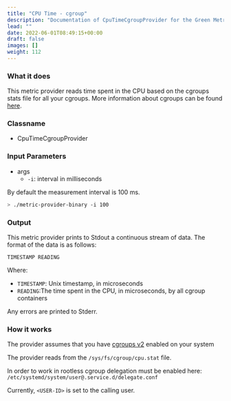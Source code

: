 ```yaml
---
title: "CPU Time - cgroup"
description: "Documentation of CpuTimeCgroupProvider for the Green Metrics Tool"
lead: ""
date: 2022-06-01T08:49:15+00:00
draft: false
images: []
weight: 112
---
```

### What it does

This metric provider reads time spent in the CPU based on the cgroups stats file for all your cgroups. More information about cgroups can be found [here](https://www.man7.org/linux/man-pages/man7/cgroups.7.html).

### Classname
- CpuTimeCgroupProvider

### Input Parameters

- args
    - `-i`: interval in milliseconds

By default the measurement interval is 100 ms.

```bash
> ./metric-provider-binary -i 100 
```

### Output

This metric provider prints to Stdout a continuous stream of data. The format of the data is as follows:

`TIMESTAMP READING`

Where:
- `TIMESTAMP`: Unix timestamp, in microseconds
- `READING`:The time spent in the CPU, in microseconds, by all cgroup containers

Any errors are printed to Stderr.

### How it works
The provider assumes that you have [cgroups v2](https://www.man7.org/linux/man-pages/man7/cgroups.7.html) enabled on your system

The provider reads from the `/sys/fs/cgroup/cpu.stat` file.

In order to work in rootless cgroup delegation must be enabled here:
`/etc/systemd/system/user@.service.d/delegate.conf`

Currently, `<USER-ID>` is set to the calling user.